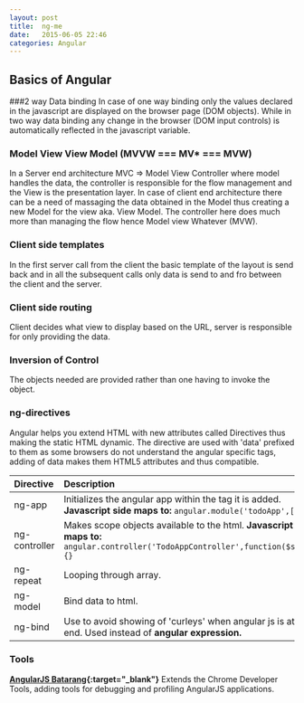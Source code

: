 ```yaml
---
layout:	post
title:	ng-me
date:	2015-06-05 22:46
categories:	Angular
---
```


## Basics of Angular

###2 way Data binding
In case of one way binding only the values declared in the javascript are displayed on the browser page (DOM objects). While in two way data binding any change in the browser (DOM input controls) is automatically reflected in the javascript variable.

### Model View View Model (MVVW === MV* === MVW)
In a Server end architecture MVC => Model View Controller where model handles the data, the controller is responsible for the flow management and the View is the presentation layer.
In case of client end architecture there can be a need of massaging the data obtained in the Model thus creating a new Model for the view aka. View Model.
The controller here does much more than managing the flow hence Model view Whatever (MVW). 

### Client side templates
In the first server call from the client the basic template of the layout is send back and in all the subsequent calls only data is send to and fro between the client and the server.

### Client side routing
Client decides what view to display based on the URL, server is responsible for only providing the data.

### Inversion of Control
The objects needed are provided rather than one having to invoke the object.

### ng-directives
Angular helps you extend HTML with new attributes called Directives thus making the static HTML dynamic.
The directive are used with 'data' prefixed to them as some browsers do not understand the angular specific tags, adding of data makes them HTML5 attributes and thus compatible.

Directive| Description
:---|:---
ng-app| Initializes the angular app within the tag it is added.  **Javascript side maps to:** `angular.module('todoApp',[])`
ng-controller | Makes scope objects available to the html. **Javascript side maps to:** `angular.controller('TodoAppController',function($scope){}`
ng-repeat| Looping through array.    
ng-model| Bind data to html.
ng-bind	| Use to avoid showing of 'curleys' when angular js is at the end. Used instead of **angular expression.**

### Tools
**[AngularJS Batarang](https://chrome.google.com/webstore/detail/angularjs-batarang/ighdmehidhipcmcojjgiloacoafjmpfk){:target="_blank"}**
Extends the Chrome Developer Tools, adding tools for debugging and profiling AngularJS applications.


